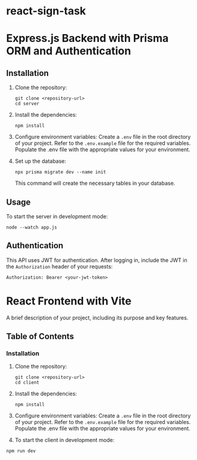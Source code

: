 # react-sign-task

# Express.js Backend with Prisma ORM and Authentication


## Installation

1. Clone the repository:
   ```
   git clone <repository-url>
   cd server
   ```

2. Install the dependencies:
   ```
   npm install
   ```

3. Configure environment variables:
Create a `.env` file in the root directory of your project.
Refer to the `.env.example` file for the required variables.
Populate the .env file with the appropriate values for your environment.

5. Set up the database:
   ```
   npx prisma migrate dev --name init
   ```
   This command will create the necessary tables in your database.

## Usage

To start the server in development mode:

```
node --watch app.js
```


## Authentication

This API uses JWT for authentication. After logging in, include the JWT in the `Authorization` header of your requests:

```
Authorization: Bearer <your-jwt-token>
```

# React Frontend with Vite

A brief description of your project, including its purpose and key features.

## Table of Contents



### Installation

1. Clone the repository:
   ```
   git clone <repository-url>
   cd client
   ```

2. Install the dependencies:
   ```
   npm install
   ```
3. Configure environment variables:
Create a `.env` file in the root directory of your project.
Refer to the `.env.example` file for the required variables.
Populate the .env file with the appropriate values for your environment.

4. To start the client in development mode:

```
npm run dev
```
